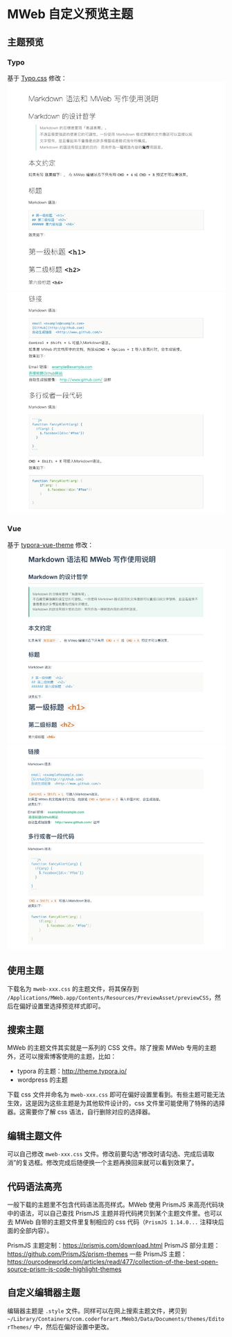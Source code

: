 # MWeb 自定义预览主题
## 主题预览
### Typo
基于 [Typo.css](https://github.com/sofish/Typo.css) 修改：
![](media/15732780717026/15732860467431.jpg)
![](media/15732780717026/15732860638359.jpg)

### Vue
基于 [typora-vue-theme](https://github.com/blinkfox/typora-vue-theme) 修改：
![](media/15732780717026/15732858925836.jpg)
![](media/15732780717026/15732859445415.jpg)

## 使用主题
下载名为 `mweb-xxx.css` 的主题文件，将其保存到 `/Applications/MWeb.app/Contents/Resources/PreviewAsset/previewCSS`，然后在偏好设置里选择预览样式即可。

## 搜索主题
MWeb 的主题文件其实就是一系列的 CSS 文件。除了搜索 MWeb 专用的主题外，还可以搜索博客使用的主题，比如：
* typora 的主题：http://theme.typora.io/
* wordpress 的主题

下载 css 文件并命名为 `mweb-xxx.css` 即可在偏好设置里看到。有些主题可能无法生效，这是因为这些主题是为其他软件设计的，css 文件里可能使用了特殊的选择器。这需要你了解 css 语法，自行删除对应的选择器。

## 编辑主题文件
可以自己修改 `mweb-xxx.css` 文件。修改前要勾选“修改时请勾选、完成后请取消”的复选框。修改完成后随便换一个主题再换回来就可以看到效果了。

## 代码语法高亮
一般下载的主题里不包含代码语法高亮样式。MWeb 使用 PrismJS 来高亮代码块中的语法，可以自己查找 PrismJS 主题并将代码拷贝到某个主题文件里。也可以去 MWeb 自带的主题文件里复制相应的 css 代码（`PrismJS 1.14.0...` 注释块后面的全部内容）。

PrismJS 主题定制：https://prismjs.com/download.html
PrismJS 部分主题：https://github.com/PrismJS/prism-themes
一些 PrismJS 主题：https://ourcodeworld.com/articles/read/477/collection-of-the-best-open-source-prism-js-code-highlight-themes

## 自定义编辑器主题
编辑器主题是 `.style` 文件。同样可以在网上搜索主题文件，拷贝到 `~/Library/Containers/com.coderforart.MWeb3/Data/Documents/themes/EditorThemes/` 中，然后在偏好设置中更改。